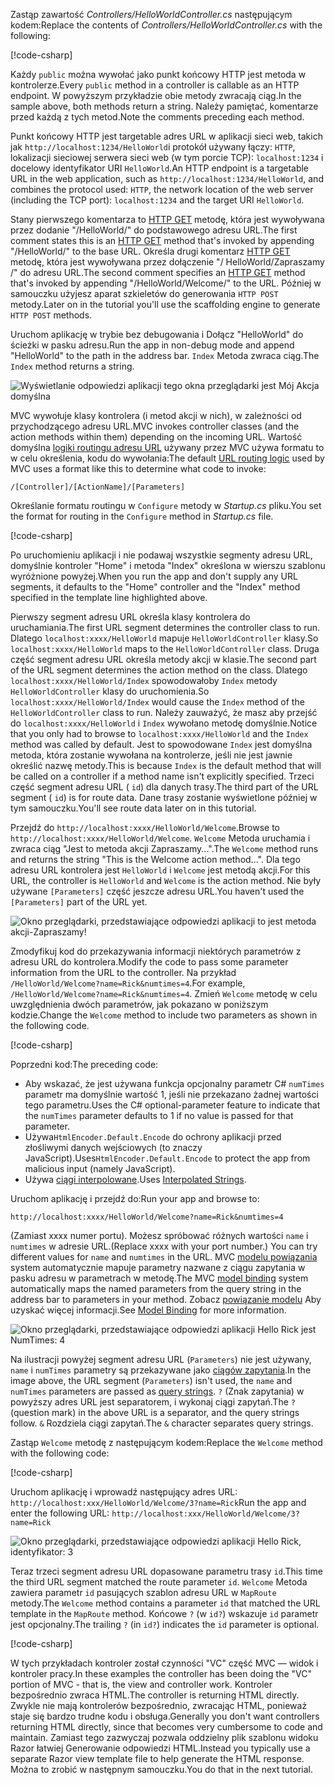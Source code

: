 <span data-ttu-id="57d24-101">Zastąp zawartość *Controllers/HelloWorldController.cs* następującym kodem:</span><span class="sxs-lookup"><span data-stu-id="57d24-101">Replace the contents of *Controllers/HelloWorldController.cs* with the following:</span></span>

[!code-csharp[](../../tutorials/first-mvc-app/start-mvc/sample/MvcMovie/Controllers/HelloWorldController.cs?name=snippet_1)]

<span data-ttu-id="57d24-102">Każdy `public` można wywołać jako punkt końcowy HTTP jest metoda w kontrolerze.</span><span class="sxs-lookup"><span data-stu-id="57d24-102">Every `public` method in a controller is callable as an HTTP endpoint.</span></span> <span data-ttu-id="57d24-103">W powyższym przykładzie obie metody zwracają ciąg.</span><span class="sxs-lookup"><span data-stu-id="57d24-103">In the sample above, both methods return a string.</span></span>  <span data-ttu-id="57d24-104">Należy pamiętać, komentarze przed każdą z tych metod.</span><span class="sxs-lookup"><span data-stu-id="57d24-104">Note the comments preceding each method.</span></span>

<span data-ttu-id="57d24-105">Punkt końcowy HTTP jest targetable adres URL w aplikacji sieci web, takich jak `http://localhost:1234/HelloWorld`i protokół używany łączy: `HTTP`, lokalizacji sieciowej serwera sieci web (w tym porcie TCP): `localhost:1234` i docelowy identyfikator URI `HelloWorld`.</span><span class="sxs-lookup"><span data-stu-id="57d24-105">An HTTP endpoint is a targetable URL in the web application, such as `http://localhost:1234/HelloWorld`, and combines the protocol used: `HTTP`, the network location of the web server (including the TCP port): `localhost:1234` and the target URI `HelloWorld`.</span></span>

<span data-ttu-id="57d24-106">Stany pierwszego komentarza to [HTTP GET](https://www.w3schools.com/tags/ref_httpmethods.asp) metodę, która jest wywoływana przez dodanie "/HelloWorld/" do podstawowego adresu URL.</span><span class="sxs-lookup"><span data-stu-id="57d24-106">The first comment states this is an [HTTP GET](https://www.w3schools.com/tags/ref_httpmethods.asp) method that's invoked by appending "/HelloWorld/" to the base URL.</span></span> <span data-ttu-id="57d24-107">Określa drugi komentarz [HTTP GET](http://www.w3.org/Protocols/rfc2616/rfc2616-sec9.html) metodę, która jest wywoływana przez dołączenie "/ HelloWorld/Zapraszamy /" do adresu URL.</span><span class="sxs-lookup"><span data-stu-id="57d24-107">The second comment specifies an [HTTP GET](http://www.w3.org/Protocols/rfc2616/rfc2616-sec9.html) method that's invoked by appending "/HelloWorld/Welcome/" to the URL.</span></span> <span data-ttu-id="57d24-108">Później w samouczku użyjesz aparat szkieletów do generowania `HTTP POST` metody.</span><span class="sxs-lookup"><span data-stu-id="57d24-108">Later on in the tutorial you'll use the scaffolding engine to generate `HTTP POST` methods.</span></span>

<span data-ttu-id="57d24-109">Uruchom aplikację w trybie bez debugowania i Dołącz "HelloWorld" do ścieżki w pasku adresu.</span><span class="sxs-lookup"><span data-stu-id="57d24-109">Run the app in non-debug mode and append "HelloWorld" to the path in the address bar.</span></span> <span data-ttu-id="57d24-110">`Index` Metoda zwraca ciąg.</span><span class="sxs-lookup"><span data-stu-id="57d24-110">The `Index` method returns a string.</span></span>

![Wyświetlanie odpowiedzi aplikacji tego okna przeglądarki jest Mój Akcja domyślna](../../tutorials/first-mvc-app/adding-controller/_static/hell1.png)

<span data-ttu-id="57d24-112">MVC wywołuje klasy kontrolera (i metod akcji w nich), w zależności od przychodzącego adresu URL.</span><span class="sxs-lookup"><span data-stu-id="57d24-112">MVC invokes controller classes (and the action methods within them) depending on the incoming URL.</span></span> <span data-ttu-id="57d24-113">Wartość domyślna [logiki routingu adresu URL](../../mvc/controllers/routing.md) używany przez MVC używa formatu to w celu określenia, kodu do wywołania:</span><span class="sxs-lookup"><span data-stu-id="57d24-113">The default [URL routing logic](../../mvc/controllers/routing.md) used by MVC uses a format like this to determine what code to invoke:</span></span>

`/[Controller]/[ActionName]/[Parameters]`

<span data-ttu-id="57d24-114">Określanie formatu routingu w `Configure` metody w *Startup.cs* pliku.</span><span class="sxs-lookup"><span data-stu-id="57d24-114">You set the format for routing in the `Configure` method in *Startup.cs* file.</span></span>

[!code-csharp[](../../tutorials/first-mvc-app/start-mvc/sample/MvcMovie/Startup.cs?name=snippet_1&highlight=5)]

<span data-ttu-id="57d24-115">Po uruchomieniu aplikacji i nie podawaj wszystkie segmenty adresu URL, domyślnie kontroler "Home" i metoda "Index" określona w wierszu szablonu wyróżnione powyżej.</span><span class="sxs-lookup"><span data-stu-id="57d24-115">When you run the app and don't supply any URL segments, it defaults to the "Home" controller and the "Index" method specified in the template line highlighted above.</span></span>

<span data-ttu-id="57d24-116">Pierwszy segment adresu URL określa klasy kontrolera do uruchamiania.</span><span class="sxs-lookup"><span data-stu-id="57d24-116">The first URL segment determines the controller class to run.</span></span> <span data-ttu-id="57d24-117">Dlatego `localhost:xxxx/HelloWorld` mapuje `HelloWorldController` klasy.</span><span class="sxs-lookup"><span data-stu-id="57d24-117">So `localhost:xxxx/HelloWorld` maps to the `HelloWorldController` class.</span></span> <span data-ttu-id="57d24-118">Druga część segment adresu URL określa metody akcji w klasie.</span><span class="sxs-lookup"><span data-stu-id="57d24-118">The second part of the URL segment determines the action method on the class.</span></span> <span data-ttu-id="57d24-119">Dlatego `localhost:xxxx/HelloWorld/Index` spowodowałoby `Index` metody `HelloWorldController` klasy do uruchomienia.</span><span class="sxs-lookup"><span data-stu-id="57d24-119">So `localhost:xxxx/HelloWorld/Index` would cause the `Index` method of the `HelloWorldController` class to run.</span></span> <span data-ttu-id="57d24-120">Należy zauważyć, że masz aby przejść do `localhost:xxxx/HelloWorld` i `Index` wywołano metodę domyślnie.</span><span class="sxs-lookup"><span data-stu-id="57d24-120">Notice that you only had to browse to `localhost:xxxx/HelloWorld` and the `Index` method was called by default.</span></span> <span data-ttu-id="57d24-121">Jest to spowodowane `Index` jest domyślna metoda, która zostanie wywołana na kontrolerze, jeśli nie jest jawnie określić nazwę metody.</span><span class="sxs-lookup"><span data-stu-id="57d24-121">This is because `Index` is the default method that will be called on a controller if a method name isn't explicitly specified.</span></span> <span data-ttu-id="57d24-122">Trzeci część segment adresu URL ( `id`) dla danych trasy.</span><span class="sxs-lookup"><span data-stu-id="57d24-122">The third part of the URL segment ( `id`) is for route data.</span></span> <span data-ttu-id="57d24-123">Dane trasy zostanie wyświetlone później w tym samouczku.</span><span class="sxs-lookup"><span data-stu-id="57d24-123">You'll see route data later on in this tutorial.</span></span>

<span data-ttu-id="57d24-124">Przejdź do `http://localhost:xxxx/HelloWorld/Welcome`.</span><span class="sxs-lookup"><span data-stu-id="57d24-124">Browse to `http://localhost:xxxx/HelloWorld/Welcome`.</span></span> <span data-ttu-id="57d24-125">`Welcome` Metoda uruchamia i zwraca ciąg "Jest to metoda akcji Zapraszamy...".</span><span class="sxs-lookup"><span data-stu-id="57d24-125">The `Welcome` method runs and returns the string "This is the Welcome action method...".</span></span> <span data-ttu-id="57d24-126">Dla tego adresu URL kontrolera jest `HelloWorld` i `Welcome` jest metodą akcji.</span><span class="sxs-lookup"><span data-stu-id="57d24-126">For this URL, the controller is `HelloWorld` and `Welcome` is the action method.</span></span> <span data-ttu-id="57d24-127">Nie były używane `[Parameters]` część jeszcze adresu URL.</span><span class="sxs-lookup"><span data-stu-id="57d24-127">You haven't used the `[Parameters]` part of the URL yet.</span></span>

![Okno przeglądarki, przedstawiające odpowiedzi aplikacji to jest metoda akcji-Zapraszamy!](../../tutorials/first-mvc-app/adding-controller/_static/welcome.png)

<span data-ttu-id="57d24-129">Zmodyfikuj kod do przekazywania informacji niektórych parametrów z adresu URL do kontrolera.</span><span class="sxs-lookup"><span data-stu-id="57d24-129">Modify the code to pass some parameter information from the URL to the controller.</span></span> <span data-ttu-id="57d24-130">Na przykład `/HelloWorld/Welcome?name=Rick&numtimes=4`.</span><span class="sxs-lookup"><span data-stu-id="57d24-130">For example, `/HelloWorld/Welcome?name=Rick&numtimes=4`.</span></span> <span data-ttu-id="57d24-131">Zmień `Welcome` metodę w celu uwzględnienia dwóch parametrów, jak pokazano w poniższym kodzie.</span><span class="sxs-lookup"><span data-stu-id="57d24-131">Change the `Welcome` method to include two parameters as shown in the following code.</span></span> 

[!code-csharp[](../../tutorials/first-mvc-app/start-mvc/sample/MvcMovie/Controllers/HelloWorldController.cs?name=snippet_2)]

<span data-ttu-id="57d24-132">Poprzedni kod:</span><span class="sxs-lookup"><span data-stu-id="57d24-132">The preceding code:</span></span>

* <span data-ttu-id="57d24-133">Aby wskazać, że jest używana funkcja opcjonalny parametr C# `numTimes` parametr ma domyślnie wartość 1, jeśli nie przekazano żadnej wartości tego parametru.</span><span class="sxs-lookup"><span data-stu-id="57d24-133">Uses the C# optional-parameter feature to indicate that the `numTimes` parameter defaults to 1 if no value is passed for that parameter.</span></span>
* <span data-ttu-id="57d24-134">Używa`HtmlEncoder.Default.Encode` do ochrony aplikacji przed złośliwymi danych wejściowych (to znaczy JavaScript).</span><span class="sxs-lookup"><span data-stu-id="57d24-134">Uses`HtmlEncoder.Default.Encode` to protect the app from malicious input (namely JavaScript).</span></span> 
* <span data-ttu-id="57d24-135">Używa [ciągi interpolowane](https://docs.microsoft.com/dotnet/articles/csharp/language-reference/keywords/interpolated-strings).</span><span class="sxs-lookup"><span data-stu-id="57d24-135">Uses [Interpolated Strings](https://docs.microsoft.com/dotnet/articles/csharp/language-reference/keywords/interpolated-strings).</span></span>

<span data-ttu-id="57d24-136">Uruchom aplikację i przejdź do:</span><span class="sxs-lookup"><span data-stu-id="57d24-136">Run your app and browse to:</span></span>

   `http://localhost:xxxx/HelloWorld/Welcome?name=Rick&numtimes=4`

<span data-ttu-id="57d24-137">(Zamiast xxxx numer portu). Możesz spróbować różnych wartości `name` i `numtimes` w adresie URL.</span><span class="sxs-lookup"><span data-stu-id="57d24-137">(Replace xxxx with your port number.) You can try different values for `name` and `numtimes` in  the URL.</span></span> <span data-ttu-id="57d24-138">MVC [modelu powiązania](../../mvc/models/model-binding.md) system automatycznie mapuje parametry nazwane z ciągu zapytania w pasku adresu w parametrach w metodę.</span><span class="sxs-lookup"><span data-stu-id="57d24-138">The MVC [model binding](../../mvc/models/model-binding.md) system automatically maps the named parameters from  the query string in the address bar to parameters in your method.</span></span> <span data-ttu-id="57d24-139">Zobacz [powiązanie modelu](../../mvc/models/model-binding.md) Aby uzyskać więcej informacji.</span><span class="sxs-lookup"><span data-stu-id="57d24-139">See [Model Binding](../../mvc/models/model-binding.md) for more information.</span></span>

![Okno przeglądarki, przedstawiające odpowiedzi aplikacji Hello Rick jest NumTimes: 4](../../tutorials/first-mvc-app/adding-controller/_static/rick4.png)

<span data-ttu-id="57d24-141">Na ilustracji powyżej segment adresu URL (`Parameters`) nie jest używany, `name` i `numTimes` parametry są przekazywane jako [ciągów zapytania](https://wikipedia.org/wiki/Query_string).</span><span class="sxs-lookup"><span data-stu-id="57d24-141">In the image above, the URL segment (`Parameters`) isn't used, the `name` and `numTimes` parameters are passed as [query strings](https://wikipedia.org/wiki/Query_string).</span></span> <span data-ttu-id="57d24-142">`?` (Znak zapytania) w powyższy adres URL jest separatorem, i wykonaj ciągi zapytań.</span><span class="sxs-lookup"><span data-stu-id="57d24-142">The `?` (question mark) in the above URL is a separator, and the query strings follow.</span></span> <span data-ttu-id="57d24-143">`&` Rozdziela ciągi zapytań.</span><span class="sxs-lookup"><span data-stu-id="57d24-143">The `&` character separates query strings.</span></span>

<span data-ttu-id="57d24-144">Zastąp `Welcome` metodę z następującym kodem:</span><span class="sxs-lookup"><span data-stu-id="57d24-144">Replace the `Welcome` method with the following code:</span></span>

[!code-csharp[](../../tutorials/first-mvc-app/start-mvc/sample/MvcMovie/Controllers/HelloWorldController.cs?name=snippet_3)]

<span data-ttu-id="57d24-145">Uruchom aplikację i wprowadź następujący adres URL:  `http://localhost:xxx/HelloWorld/Welcome/3?name=Rick`</span><span class="sxs-lookup"><span data-stu-id="57d24-145">Run the app and enter the following URL:  `http://localhost:xxx/HelloWorld/Welcome/3?name=Rick`</span></span>

![Okno przeglądarki, przedstawiające odpowiedzi aplikacji Hello Rick, identyfikator: 3](../../tutorials/first-mvc-app/adding-controller/_static/rick_routedata.png)

<span data-ttu-id="57d24-147">Teraz trzeci segment adresu URL dopasowane parametru trasy `id`.</span><span class="sxs-lookup"><span data-stu-id="57d24-147">This time the third URL segment  matched the route parameter `id`.</span></span> <span data-ttu-id="57d24-148">`Welcome` Metoda zawiera parametr `id` pasujących szablon adresu URL w `MapRoute` metody.</span><span class="sxs-lookup"><span data-stu-id="57d24-148">The `Welcome`  method contains a parameter  `id` that matched the URL template in the `MapRoute` method.</span></span> <span data-ttu-id="57d24-149">Końcowe `?` (w `id?`) wskazuje `id` parametr jest opcjonalny.</span><span class="sxs-lookup"><span data-stu-id="57d24-149">The trailing `?`  (in `id?`) indicates the `id` parameter is optional.</span></span>

[!code-csharp[](../../tutorials/first-mvc-app/start-mvc/sample/MvcMovie/Startup.cs?name=snippet_1&highlight=5)]

<span data-ttu-id="57d24-150">W tych przykładach kontroler został czynności "VC" część MVC — widok i kontroler pracy.</span><span class="sxs-lookup"><span data-stu-id="57d24-150">In these examples the controller has been doing the "VC" portion  of MVC - that is, the view and controller work.</span></span> <span data-ttu-id="57d24-151">Kontroler bezpośrednio zwraca HTML.</span><span class="sxs-lookup"><span data-stu-id="57d24-151">The controller is returning HTML  directly.</span></span> <span data-ttu-id="57d24-152">Zwykle nie mają kontrolerów bezpośrednio, zwracając HTML, ponieważ staje się bardzo trudne kodu i obsługa.</span><span class="sxs-lookup"><span data-stu-id="57d24-152">Generally you don't want controllers returning HTML directly, since  that becomes very cumbersome to code and maintain.</span></span> <span data-ttu-id="57d24-153">Zamiast tego zazwyczaj pozwala oddzielny plik szablonu widoku Razor łatwiej Generowanie odpowiedzi HTML.</span><span class="sxs-lookup"><span data-stu-id="57d24-153">Instead you typically use a separate Razor view template file to help generate the HTML response.</span></span> <span data-ttu-id="57d24-154">Można to zrobić w następnym samouczku.</span><span class="sxs-lookup"><span data-stu-id="57d24-154">You do that in the next tutorial.</span></span>
